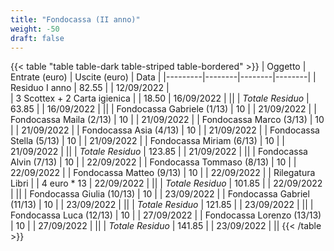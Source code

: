 ```yaml
---
title: "Fondocassa (II anno)"
weight: -50
draft: false
---
```


{{< table "table table-dark table-striped table-bordered" >}}
| Oggetto | Entrate (euro) | Uscite (euro) | Data |
|---------|--------|--------|--------|
| Residuo I anno | 82.55 | | 12/09/2022 |   
| 3 Scottex + 2 Carta igienica | | 18.50 | 16/09/2022 |
||
| *Totale Residuo* | 63.85 | | 16/09/2022 |
||
| Fondocassa Gabriele (1/13) | 10 | | 21/09/2022 |
| Fondocassa Maila (2/13) | 10 | | 21/09/2022 |
| Fondocassa Marco (3/13) | 10 | | 21/09/2022 |
| Fondocassa Asia (4/13) | 10 | | 21/09/2022 |
| Fondocassa Stella (5/13) | 10 | | 21/09/2022 |
| Fondocassa Miriam (6/13) | 10 | | 21/09/2022 |
||
| *Totale Residuo* | 123.85 | | 21/09/2022 |
||
| Fondocassa Alvin (7/13) | 10 | | 22/09/2022 |
| Fondocassa Tommaso (8/13) | 10 | | 22/09/2022 |
| Fondocassa Matteo (9/13) | 10 | | 22/09/2022 |
| Rilegatura Libri | | 4 euro * 13 | 22/09/2022 |
||
| *Totale Residuo* | 101.85 | | 22/09/2022 |
||
| Fondocassa Giulia (10/13) | 10 | | 23/09/2022 |
| Fondocassa Gabriel (11/13) | 10 | | 23/09/2022 |
||
| *Totale Residuo* | 121.85 | | 23/09/2022 |
||
| Fondocassa Luca (12/13) | 10 | | 27/09/2022 |
| Fondocassa Lorenzo (13/13) | 10 | | 27/09/2022 |
||
| *Totale Residuo* | 141.85 | | 23/09/2022 |
||
{{< /table >}}

